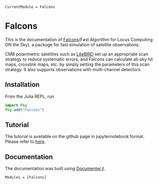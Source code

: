 ```@meta
CurrentModule = Falcons
```

# Falcons
This is the documentation of [Falcons](https://github.com/yusuke-takase/Falcons.jl)(Fast Algorithm for Locus Computing ON the Sky), a package for fast simulation of satellite observations.

CMB polarimetric satellites such as [LiteBIRD](http://litebird.jp/) set up an appropriate scan strategy to reduce systematic errors, and Falcons can calculate all-sky hit maps, crosslink maps, etc. by simply setting the parameters of this scan strategy. It also supports observations with multi-channel detectors.

## Installation
From the Julia REPL, run
```julia
import Pkg
Pkg.add("Falcons")
```
## Tutorial
The tutorial is available on the github page in jupyternotebook format.
Please refer to [here](https://github.com/yusuke-takase/Falcons.jl/tree/master/tutorial).

## Documentation
The documentation was built using [Documenter.jl](https://github.com/JuliaDocs).

```@autodocs
Modules = [Falcons]
```
